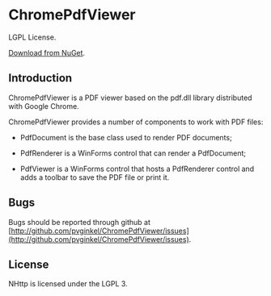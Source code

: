 # ChromePdfViewer

LGPL License.

[Download from NuGet](http://nuget.org/packages/ChromePdfViewer).

## Introduction

ChromePdfViewer is a PDF viewer based on the pdf.dll library distributed with
Google Chrome.

ChromePdfViewer provides a number of components to work with PDF files:

* PdfDocument is the base class used to render PDF documents;

* PdfRenderer is a WinForms control that can render a PdfDocument;

* PdfViewer is a WinForms control that hosts a PdfRenderer control and
  adds a toolbar to save the PDF file or print it.

## Bugs

Bugs should be reported through github at
[http://github.com/pvginkel/ChromePdfViewer/issues](http://github.com/pvginkel/ChromePdfViewer/issues).

## License

NHttp is licensed under the LGPL 3.
